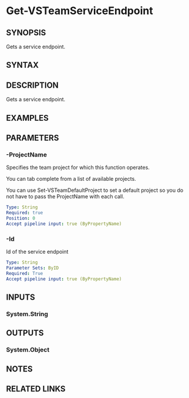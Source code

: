 


# Get-VSTeamServiceEndpoint

## SYNOPSIS

Gets a service endpoint.

## SYNTAX

## DESCRIPTION

Gets a service endpoint.

## EXAMPLES

## PARAMETERS

### -ProjectName

Specifies the team project for which this function operates.

You can tab complete from a list of available projects.

You can use Set-VSTeamDefaultProject to set a default project so
you do not have to pass the ProjectName with each call.

```yaml
Type: String
Required: true
Position: 0
Accept pipeline input: true (ByPropertyName)
```

### -Id

Id of the service endpoint

```yaml
Type: String
Parameter Sets: ByID
Required: True
Accept pipeline input: true (ByPropertyName)
```

## INPUTS

### System.String

## OUTPUTS

### System.Object

## NOTES

## RELATED LINKS
